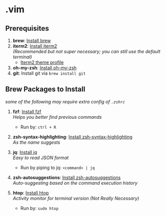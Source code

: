 # .vim

## Prerequisites

1. **brew**: [Install brew](https://brew.sh/)
2. **iterm2**: [Install iterm2](https://iterm2.com/downloads.html)  
   _(Recommended but not super necessary; you can still use the default terminal)_
   - [Iterm2 theme profile](https://github.com/RyanL1997/itermprofile.git)
3. **oh-my-zsh**: [Install oh-my-zsh](https://ohmyz.sh/)
4. **git**: Install git via `brew install git`

## Brew Packages to Install
*some of the following may require extra config of `.zshrc`*

1. **fzf**: [Install fzf](https://formulae.brew.sh/formula/fzf)  
   _Helps you better find previous commands_  
   - Run by: `ctrl + R`

2. **zsh-syntax-highlighting**: [Install zsh-syntax-highlighting](https://formulae.brew.sh/formula/zsh-syntax-highlighting#default)  
   _As the name suggests_

3. **jq**: [Install jq](https://formulae.brew.sh/formula/jq#default)  
   _Easy to read JSON format_  
   - Run by piping to jq: `<command> | jq`

4. **zsh-autosuggestions**: [Install zsh-autosuggestions](https://github.com/zsh-users/zsh-autosuggestions)  
   _Auto-suggesting based on the command execution history_

5. **htop**: [Install htop](https://formulae.brew.sh/formula/htop#default)  
   _Activity monitor for terminal version (Not Really Necessary)_  
   - Run by: `sudo htop`
